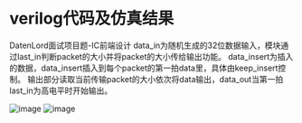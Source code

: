 # verilog代码及仿真结果
DatenLord面试项目题-IC前端设计
data_in为随机生成的32位数据输入，模块通过last_in判断packet的大小并将packet的大小传给输出功能。
data_insert为插入的数据，data_insert插入到每个packet的第一拍data里，具体由keep_insert控制。
输出部分读取当前传输packet的大小依次将data输出，data_out当第一拍last_in为高电平时开始输出。

![image](https://user-images.githubusercontent.com/127192970/223397470-a8258876-d39a-4e1c-8429-d08110abb738.png)
![image](https://user-images.githubusercontent.com/127192970/223397629-d1ec41db-8550-428a-a854-8bfaef9b4dfc.png)
